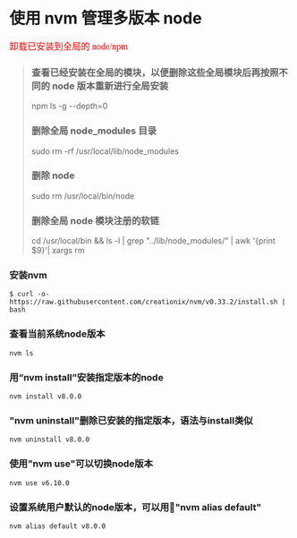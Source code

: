 # 使用 nvm 管理多版本 node
> 
<font face="微软雅黑" color="red" size="3"> 卸载已安装到全局的 node/npm</font>
> ### 查看已经安装在全局的模块，以便删除这些全局模块后再按照不同的 node 版本重新进行全局安装
> npm ls -g --depth=0 
> ### 删除全局 node_modules 目录
> sudo rm -rf /usr/local/lib/node_modules 
> ### 删除 node
> sudo rm /usr/local/bin/node 
> ### 删除全局 node 模块注册的软链
> cd  /usr/local/bin && ls -l | grep "../lib/node_modules/" | awk '{print $9}'| xargs rm
> 

### 安装nvm
``` DOS
$ curl -o- https://raw.githubusercontent.com/creationix/nvm/v0.33.2/install.sh | bash
```
### 查看当前系统node版本
```
nvm ls
```
### 用“nvm install”安装指定版本的node
```
nvm install v8.0.0
```
### "nvm uninstall"删除已安装的指定版本，语法与install类似

```
nvm uninstall v8.0.0
```
### 使用"nvm use"可以切换node版本
```
nvm use v6.10.0
```

### 设置系统用户默认的node版本，可以用"nvm alias default"
```
nvm alias default v8.0.0
```